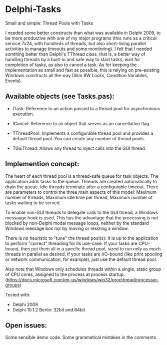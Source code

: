 # Delphi-Tasks
 Small and simple: Thread Pools with Tasks

I needed some better constructs than what was available in Delphi 2009, to be more productive with one of my major programs (this runs as a critical service 7x24, with hundreds of threads, but also short-living parallel activities to manage timeouts and some monitoring).
I felt that I needed somthing better than Delphi's TThread class, that is, a better way of handling threads by a built-in and safe way to start tasks, wait for completion of tasks, as also to cancel a task.
As for keeping the implementation as small and fast as possible, this is relying on pre-existing Windows constructs all the way (Slim RW Locks, Condition Variables, Events).

## Available objects (see Tasks.pas):

* ITask: Reference to an action passed to a thread pool for asynchronous execution.

* ICancel: Reference to an object that serves as an cancellation flag.

* TThreadPool: Implements a configurable thread pool and provides a default thread pool. You can create any number of thread pools.

* TGuiThread: Allows any thread to inject calls into the GUI thread.


## Implemention concept:

The heart of each thread pool is a thread-safe queue for task objects. The application adds tasks to the queue. Threads are created automatically to drain the queue. Idle threads terminate after a configurable timeout. There are parameters to control the three main aspects of this model: Maximum number of threads, Maximum idle time per thread, Maximum number of tasks waiting to be served.

To enable non-GUI threads to delegate calls to the GUI thread, a Windows messaage hook is used. This has the advantage that the processing is not blocked by non-Delphi modal message loops, neither by the standard Windows message box nor by moving or resizing a window.

There is *no* heuristic to "tune" the thread pool(s): It is up to the application to perform "correct" threading for its use-case. If your tasks are CPU-bound, then put them all in a specfic thread pool, sized to run only as much threads in parallel as desired. If your tasks are I/O-bound (like print spooling or network communication, for example), just use the default thread pool.

Also note that Windows only schedules threads within a single, static group of CPU cores, assigned to the process at process startup. (https://docs.microsoft.com/en-us/windows/win32/procthread/processor-groups)


Tested with:
- Delphi 2009
- Delphi 10.1.2 Berlin: 32bit and 64bit

## Open issues:

Some sensible demo code.
Some grammatical mistakes in the comments.
